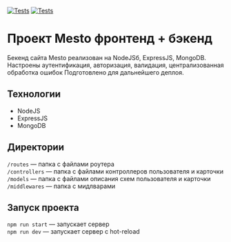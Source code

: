 [![Tests](https://github.com/ArtemKhudiakov/express-mesto-gha/actions/workflows/tests-13-sprint.yml/badge.svg)](https://github.com/ArtemKhudiakov/express-mesto-gha/actions/workflows/tests-13-sprint.yml) [![Tests](https://github.com/ArtemKhudiakov/express-mesto-gha/actions/workflows/tests-14-sprint.yml/badge.svg)](https://github.com/ArtemKhudiakov/express-mesto-gha/actions/workflows/tests-14-sprint.yml)
# Проект Mesto фронтенд + бэкенд

Бекенд сайта Mesto реализован на NodeJSб, ExpressJS, MongoDB. 
Настроены аутентификация, авторизация, валидация, централизованная обработка ошибок
Подготовлено для дальнейшего деплоя.

## Технологии
* NodeJS
* ExpressJS
* MongoDB

## Директории

`/routes` — папка с файлами роутера  
`/controllers` — папка с файлами контроллеров пользователя и карточки   
`/models` — папка с файлами описания схем пользователя и карточки  
`/middlewares` — папка с мидлварами

## Запуск проекта

`npm run start` — запускает сервер   
`npm run dev` — запускает сервер с hot-reload
